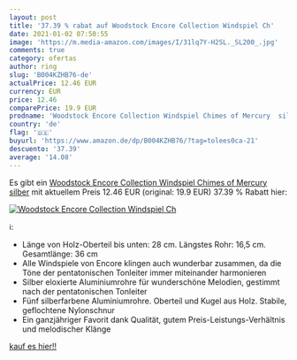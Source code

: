 ```yaml
---
layout: post
title: '37.39 % rabat auf Woodstock Encore Collection Windspiel Ch'
date: 2021-01-02 07:50:55
image: 'https://m.media-amazon.com/images/I/31lq7Y-H2SL._SL200_.jpg'
comments: true
category: ofertas
author: ring
slug: 'B004KZHB76-de'
actualPrice: 12.46 EUR
currency: EUR
price: 12.46
comparePrice: 19.9 EUR
prodname: 'Woodstock Encore Collection Windspiel Chimes of Mercury  silber'
country: 'de'
flag: '🇩🇪'
buyurl: 'https://www.amazon.de/dp/B004KZHB76/?tag=tolees0ca-21'
descuento: '37.39'
average: '14.08'
---
```


Es gibt ein [Woodstock Encore Collection Windspiel Chimes of Mercury  silber](https://www.amazon.de/dp/B004KZHB76/?tag=tolees0ca-21) mit aktuellem Preis 12.46 EUR (original: 19.9 EUR) 37.39 % Rabatt hier:

[![Woodstock Encore Collection Windspiel Ch](https://m.media-amazon.com/images/I/31lq7Y-H2SL._SL200_.jpg)](https://www.amazon.de/dp/B004KZHB76/?tag=tolees0ca-21)

ℹ️:

- Länge von Holz-Oberteil bis unten: 28 cm. Längstes Rohr: 16,5 cm. Gesamtlänge: 36 cm
- Alle Windspiele von Encore klingen auch wunderbar zusammen, da die Töne der pentatonischen Tonleiter immer miteinander harmonieren
- Silber eloxierte Aluminiumrohre für wunderschöne Melodien, gestimmt nach der pentatonischen Tonleiter
- Fünf silberfarbene Aluminiumrohre. Oberteil und Kugel aus Holz. Stabile, geflochtene Nylonschnur
- Ein ganzjähriger Favorit dank Qualität, gutem Preis-Leistungs-Verhältnis und melodischer Klänge

[kauf es hier!!](https://www.amazon.de/dp/B004KZHB76/?tag=tolees0ca-21)
